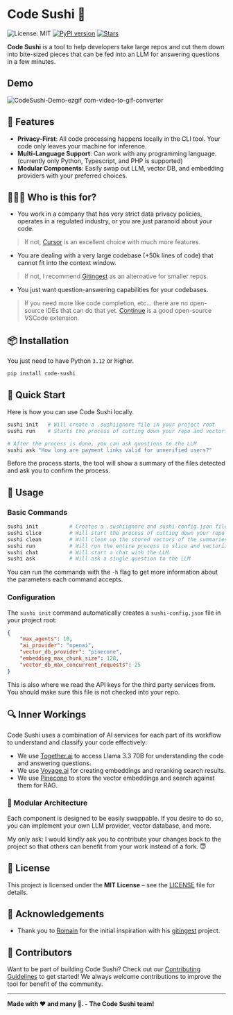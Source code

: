 # Code Sushi 🍣

![License: MIT](https://img.shields.io/badge/License-MIT-blue.svg)
[![PyPI version](https://badge.fury.io/py/code-sushi.svg?icon=si%3Apython)](https://badge.fury.io/py/code-sushi)
[![Stars](https://img.shields.io/github/stars/frenchmajesty/code-sushi?style=social.svg)](https://github.com/frenchmajesty/code-sushi)


**Code Sushi** is a tool to help developers take large repos and cut them down into bite-sized pieces that can be fed into an LLM for answering questions in a few minutes.

## Demo

![CodeSushi-Demo-ezgif com-video-to-gif-converter](https://github.com/user-attachments/assets/f5ae51a3-d848-45d3-acba-f972c0ac3430)

## 🌟 Features
- **Privacy-First**: All code processing happens locally in the CLI tool. Your code only leaves your machine for inference.  
- **Multi-Language Support**: Can work with any programming language. (currently only Python, Typescript, and PHP is supported)
- **Modular Components**: Easily swap out LLM, vector DB, and embedding providers with your preferred choices.

## 🧑‍🤝‍🧑 Who is this for?

- You work in a company that has very strict data privacy policies, operates in a regulated industry, or you are just paranoid about your code.
> If not, [Cursor](https://www.cursor.com) is an excellent choice with much more features.

- You are dealing with a very large codebase (+50k lines of code) that cannot fit into the context window.
> If not, I recommend [Gitingest](https://github.com/cyclotruc/gitingest) as an alternative for smaller repos.

- You just want question-answering capabilities for your codebases.
> If you need more like code completion, etc... there are no open-source IDEs that can do that yet. [Continue](https://continue.dev/) is a good open-source VSCode extension.

## 📦 Installation

You just need to have Python `3.12` or higher.
```sh
pip install code-sushi
```

## 🚀 Quick Start

Here is how you can use Code Sushi locally.

```sh
sushi init   # Will create a .sushiignore file in your project root
sushi run    # Starts the process of cutting down your repo and vectorizing the chunks

# After the process is done, you can ask questions to the LLM
sushi ask "How long are payment links valid for unverified users?"
```

Before the process starts, the tool will show a summary of the files detected and ask you to confirm the process.

## 📖 Usage

### **Basic Commands**

```sh
sushi init          # Creates a .sushiignore and sushi-config.json file in your project root
sushi slice         # Will start the process of cutting down your repo into smaller pieces and summarize them
sushi clean         # Will clean up the stored vectors of the summaries for the project
sushi run           # Will run the entire process to slice and vectorize your repo in one command
sushi chat          # Will start a chat with the LLM
sushi ask           # Will ask a single question to the LLM
```

You can run the commands with the `-h` flag to get more information about the parameters each command accepts.

### **Configuration**
The `sushi init` command automatically creates a `sushi-config.json` file in your project root:
```json
{
    "max_agents": 10,
    "ai_provider": "openai",
    "vector_db_provider": "pinecone",
    "embedding_max_chunk_size": 128,
    "vector_db_max_concurrent_requests": 25
}
```

This is also where we read the API keys for the third party services from. You should make sure this file is not checked into your repo.

## 🔍 Inner Workings

Code Sushi uses a combination of AI services for each part of its workflow to understand and classify your code effectively:

- We use [Together.ai](https://together.ai) to access Llama 3.3 70B for understanding the code and answering questions.
- We use [Voyage.ai](https://voyageai.com) for creating embeddings and reranking search results.
- We use [Pinecone](https://pinecone.io) to store the vector embeddings and search against them for RAG.

### 🔄 Modular Architecture
Each component is designed to be easily swappable. If you desire to do so, you can implement your own LLM provider, vector database, and more. 

My only ask: I would kindly ask you to contribute your changes back to the project so that others can benefit from your work instead of a fork. 😇

## 📝 License

This project is licensed under the **MIT License** – see the [LICENSE](LICENSE) file for details.

## 🙏 Acknowledgements
- Thank you to [Romain](https://github.com/cyclotruc) for the initial inspiration with his [gitingest](https://github.com/cyclotruc/gitingest) project.

## 👥 Contributors

Want to be part of building Code Sushi? Check out our [Contributing Guidelines](CONTRIBUTING.md) to get started! We always welcome contributions to improve the tool for benefit of the community.

---

**Made with ❤️ and many 🍣. - The Code Sushi team!**
